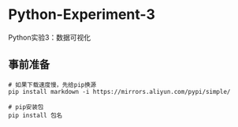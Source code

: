 # Python-Experiment-3

Python实验3：数据可视化

## 事前准备

```shell
# 如果下载速度慢，先给pip换源
pip install markdown -i https://mirrors.aliyun.com/pypi/simple/

# pip安装包
pip install 包名
```
